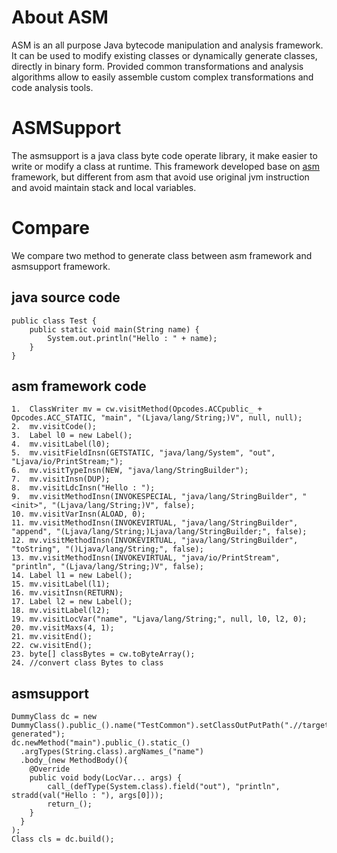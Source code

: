 # About ASM

ASM is an all purpose Java bytecode manipulation and analysis framework. It can be used to modify existing classes or dynamically generate classes, directly in binary form. Provided common transformations and analysis algorithms allow to easily assemble custom complex transformations and code analysis tools.

# ASMSupport

The asmsupport is a java class byte code operate library, it make easier to write or modify a class at runtime. This framework developed base on [asm](http://asm.ow2.org/) framework, but different from asm that avoid use original jvm instruction and avoid maintain stack and local variables.

# Compare

We compare two method to generate class between asm framework and asmsupport framework.

## java source code

    public class Test {
        public static void main(String name) {
            System.out.println("Hello : " + name);
        }
    }
    
## asm framework code

    1.  ClassWriter mv = cw.visitMethod(Opcodes.ACCpublic_ + Opcodes.ACC_STATIC, "main", "(Ljava/lang/String;)V", null, null);
    2.  mv.visitCode();
    3.  Label l0 = new Label();
    4.  mv.visitLabel(l0);
    5.  mv.visitFieldInsn(GETSTATIC, "java/lang/System", "out", "Ljava/io/PrintStream;");
    6.  mv.visitTypeInsn(NEW, "java/lang/StringBuilder");
    7.  mv.visitInsn(DUP);
    8.  mv.visitLdcInsn("Hello : ");
    9.  mv.visitMethodInsn(INVOKESPECIAL, "java/lang/StringBuilder", "<init>", "(Ljava/lang/String;)V", false);
    10. mv.visitVarInsn(ALOAD, 0);
    11. mv.visitMethodInsn(INVOKEVIRTUAL, "java/lang/StringBuilder", "append", "(Ljava/lang/String;)Ljava/lang/StringBuilder;", false);
    12. mv.visitMethodInsn(INVOKEVIRTUAL, "java/lang/StringBuilder", "toString", "()Ljava/lang/String;", false);
    13. mv.visitMethodInsn(INVOKEVIRTUAL, "java/io/PrintStream", "println", "(Ljava/lang/String;)V", false);
    14. Label l1 = new Label();
    15. mv.visitLabel(l1);
    16. mv.visitInsn(RETURN);
    17. Label l2 = new Label();
    18. mv.visitLabel(l2);
    19. mv.visitLocVar("name", "Ljava/lang/String;", null, l0, l2, 0);
    20. mv.visitMaxs(4, 1);
    21. mv.visitEnd();
    22. cw.visitEnd();
    23. byte[] classBytes = cw.toByteArray();
    24. //convert class Bytes to class

## asmsupport

    DummyClass dc = new DummyClass().public_().name("TestCommon").setClassOutPutPath(".//target//dummy-generated");
    dc.newMethod("main").public_().static_()
      .argTypes(String.class).argNames_("name")
      .body_(new MethodBody(){
        @Override
        public void body(LocVar... args) {
            call_(defType(System.class).field("out"), "println", stradd(val("Hello : "), args[0]));
            return_();
        }
      }
    );
    Class cls = dc.build();
    
